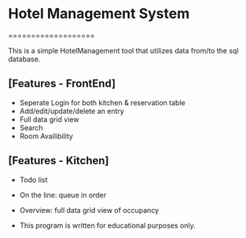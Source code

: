 # Hotel Management System

===================

This is a simple HotelManagement tool that utilizes data from/to the sql database.

## [Features - FrontEnd]

* Seperate Login for both kitchen & reservation table
* Add/edit/update/delete an entry
* Full data grid view
* Search
* Room Availibility

## [Features - Kitchen]

* Todo list
* On the line: queue in order
* Overview: full data grid view of occupancy

* This program is written for educational purposes only.
